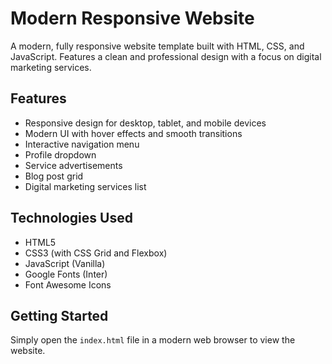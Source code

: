 # Modern Responsive Website

A modern, fully responsive website template built with HTML, CSS, and JavaScript. Features a clean and professional design with a focus on digital marketing services.

## Features

- Responsive design for desktop, tablet, and mobile devices
- Modern UI with hover effects and smooth transitions
- Interactive navigation menu
- Profile dropdown
- Service advertisements
- Blog post grid
- Digital marketing services list

## Technologies Used

- HTML5
- CSS3 (with CSS Grid and Flexbox)
- JavaScript (Vanilla)
- Google Fonts (Inter)
- Font Awesome Icons

## Getting Started

Simply open the `index.html` file in a modern web browser to view the website.
